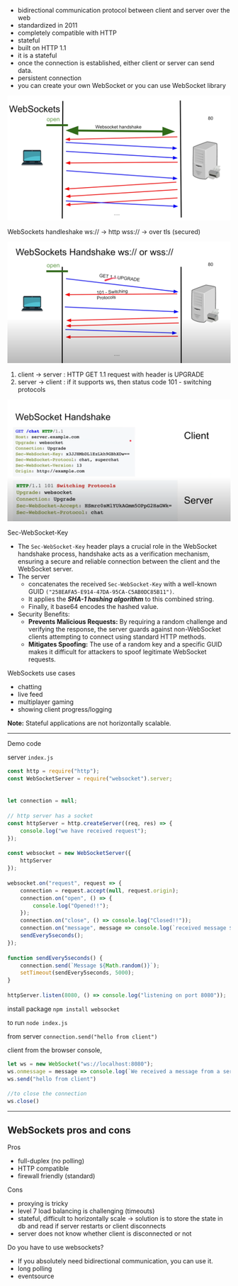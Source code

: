 - bidirectional communication protocol between client and server over the web
- standardized in 2011
- completely compatible with HTTP
- stateful
- built on HTTP 1.1
- it is a stateful
- once the connection is established, either client or server can send data.
- persistent connection
- you can create your own WebSocket or you can use WebSocket library


![](./images/websocket_handshake_1.png)

WebSockets handleshake
ws:// -> http
wss:// -> over tls (secured)


![](./images/websocket_handshake_2.png)



1. client -> server : HTTP GET 1.1 request with header is UPGRADE
2. server -> client : if it supports ws, then status code 101 - switching protocols

![](./images/websocket_handshake_3.png)

Sec-WebSocket-Key
- The `Sec-WebSocket-Key` header plays a crucial role in the WebSocket handshake process, handshake acts as a verification mechanism, ensuring a secure and reliable connection between the client and the WebSocket server.
- The server 
	- concatenates the received `Sec-WebSocket-Key` with a well-known GUID `("258EAFA5-E914-47DA-95CA-C5AB0DC85B11")`.
	- It applies the ***SHA-1 hashing algorithm*** to this combined string.
	- Finally, it base64 encodes the hashed value.
- Security Benefits:
	- **Prevents Malicious Requests:** By requiring a random challenge and verifying the response, the server guards against non-WebSocket clients attempting to connect using standard HTTP methods.
	- **Mitigates Spoofing:** The use of a random key and a specific GUID makes it difficult for attackers to spoof legitimate WebSocket requests.

WebSockets use cases
- chatting
- live feed
- multiplayer gaming
- showing client progress/logging

**Note:** Stateful applications are not horizontally scalable.

<hr>

Demo code

server `index.js`
```js
const http = require("http");
const WebSocketServer = require("websocket").server;


let connection = null;

// http server has a socket 
const httpServer = http.createServer((req, res) => {
    console.log("we have received request");
});

const websocket = new WebSocketServer({
    httpServer
});

websocket.on("request", request => {
    connection = request.accept(null, request.origin);
    connection.on("open", () => {
        console.log("Opened!!");
    });
    connection.on("close", () => console.log("Closed!!"));
    connection.on("message", message => console.log(`received message ${message.utf8Data}`));
    sendEvery5seconds();
});

function sendEvery5seconds() {
    connection.send(`Message ${Math.random()}`);
    setTimeout(sendEvery5seconds, 5000);
}

httpServer.listen(8080, () => console.log("listening on port 8080"));
```

install package
`npm install websocket`

to run
`node index.js`

from server
`connection.send("hello from client")`


client
from the browser console,
```js
let ws = new WebSocket("ws://localhost:8080");
ws.onmessage = message => console.log(`We received a message from a server ${message.data}`);
ws.send("hello from client")

//to close the connection
ws.close()
```


<hr>

## WebSockets pros and cons

Pros
- full-duplex (no polling)
- HTTP compatible
- firewall friendly (standard)

Cons
- proxying is tricky
- level 7 load balancing is challenging (timeouts)
- stateful, difficult to horizontally scale -> solution is to store the state in db and read if server restarts or client disconnects 
- server does not know whether client is disconnected or not

Do you have to use websockets?
- If you absolutely need bidirectional communication, you can use it.
- long polling
- eventsource